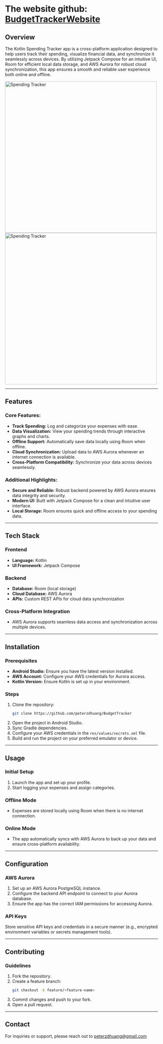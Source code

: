 # The website github: [BudgetTrackerWebsite](https://github.com/peterzdhuang/BudgetTrackerWebsite)


## Overview
The Kotlin Spending Tracker app is a cross-platform application designed to help users track their spending, visualize financial data, and synchronize it seamlessly across devices. By utilizing Jetpack Compose for an intuitive UI, Room for efficient local data storage, and AWS Aurora for robust cloud synchronization, this app ensures a smooth and reliable user experience both online and offline.

<img src="images/budget1.png" alt="Spending Tracker" width="500">

<img src="images/budget4.png" alt="Spending Tracker" width="500">


---

## Features

### Core Features:
- **Track Spending:** Log and categorize your expenses with ease.
- **Data Visualization:** View your spending trends through interactive graphs and charts.
- **Offline Support:** Automatically save data locally using Room when offline.
- **Cloud Synchronization:** Upload data to AWS Aurora whenever an internet connection is available.
- **Cross-Platform Compatibility:** Synchronize your data across devices seamlessly.

### Additional Highlights:
- **Secure and Reliable:** Robust backend powered by AWS Aurora ensures data integrity and security.
- **Modern UI:** Built with Jetpack Compose for a clean and intuitive user interface.
- **Local Storage:** Room ensures quick and offline access to your spending data.

---

## Tech Stack

### Frontend
- **Language:** Kotlin
- **UI Framework:** Jetpack Compose

### Backend
- **Database:** Room (local storage)
- **Cloud Database:** AWS Aurora
- **APIs:** Custom REST APIs for cloud data synchronization

### Cross-Platform Integration
- AWS Aurora supports seamless data access and synchronization across multiple devices.

---

## Installation

### Prerequisites
- **Android Studio:** Ensure you have the latest version installed.
- **AWS Account:** Configure your AWS credentials for Aurora access.
- **Kotlin Version:** Ensure Kotlin is set up in your environment.

### Steps
1. Clone the repository:
   ```bash
   git clone https://github.com/peterzdhuang/BudgetTracker
   ```
2. Open the project in Android Studio.
3. Sync Gradle dependencies.
4. Configure your AWS credentials in the `res/values/secrets.xml` file.
5. Build and run the project on your preferred emulator or device.

---

## Usage

### Initial Setup
1. Launch the app and set up your profile.
2. Start logging your expenses and assign categories.

### Offline Mode
- Expenses are stored locally using Room when there is no internet connection.

### Online Mode
- The app automatically syncs with AWS Aurora to back up your data and ensure cross-platform availability.

---

## Configuration

### AWS Aurora
1. Set up an AWS Aurora PostgreSQL instance.
2. Configure the backend API endpoint to connect to your Aurora database.
3. Ensure the app has the correct IAM permissions for accessing Aurora.

### API Keys
Store sensitive API keys and credentials in a secure manner (e.g., encrypted environment variables or secrets management tools).

---

## Contributing

### Guidelines
1. Fork the repository.
2. Create a feature branch:
   ```bash
   git checkout -b feature/<feature-name>
   ```
3. Commit changes and push to your fork.
4. Open a pull request.

---

## Contact
For inquiries or support, please reach out to peterzdhuang@gmail.com

